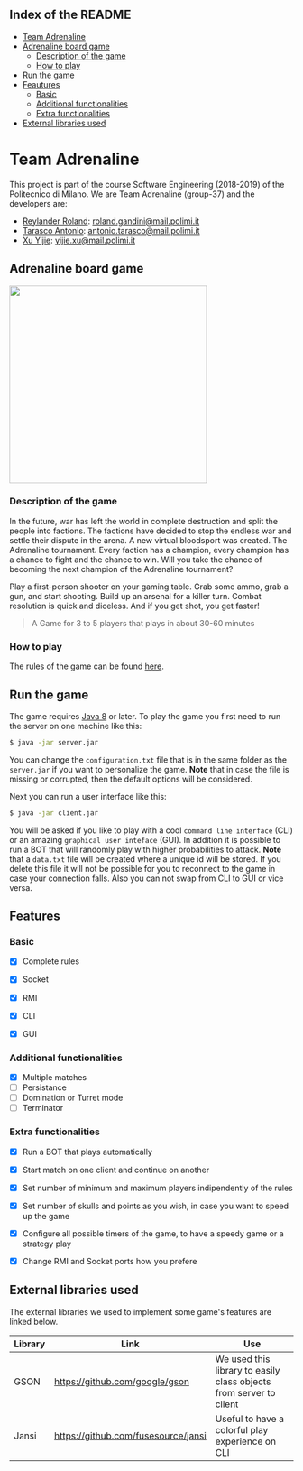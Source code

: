 ## Index of the README
- [Team Adrenaline](#team-adrenaline)
- [Adrenaline board game](#adrenaline-board-game)
  - [Description of the game](#description-of-the-game)
  - [How to play](#how-to-play)
- [Run the game](#run-the-game)
- [Feautures](#features)
  - [Basic](#basic)
  - [Additional functionalities](#additional-functionalities)
  - [Extra functionalities](#extra-functionalities)
- [External libraries used](#external-libraries-used)



# Team Adrenaline
This project is part of the course Software Engineering (2018-2019) of the Politecnico di Milano.
We are Team Adrenaline (group-37) and the developers are:

- [Reylander Roland](https://github.com/rockplayer007): roland.gandini@mail.polimi.it
- [Tarasco Antonio](https://github.com/tarascoant): antonio.tarasco@mail.polimi.it
- [Xu Yijie](https://github.com/yijie0110):  yijie.xu@mail.polimi.it


## Adrenaline board game

<img src="https://www.boardgamequest.com/wp-content/uploads/2017/01/Adrenaline-Header.jpg" height="350"></img>

### Description of the game
In the future, war has left the world in complete destruction and split the people into factions. The factions have decided to stop the endless war and settle their dispute in the arena. A new virtual bloodsport was created. The Adrenaline tournament. Every faction has a champion, every champion has a chance to fight and the chance to win. Will you take the chance of becoming the next champion of the Adrenaline tournament?

Play a first-person shooter on your gaming table. Grab some ammo, grab a gun, and start shooting. Build up an arsenal for a killer turn. Combat resolution is quick and diceless. And if you get shot, you get faster!

> A Game for 3 to 5 players that plays in about 30-60 minutes


### How to play

The rules of the game can be found [here](https://czechgames.com/en/adrenaline/).

## Run the game

The game requires [Java 8](https://www.java.com/it/download/) or later. To play the game you first need to run the server on one machine like this:

```sh
$ java -jar server.jar
```
You can change the `configuration.txt` file that is in the same folder as the `server.jar` if you want to personalize the game. **Note** that in case the file is missing or corrupted, then the default options will be considered.

Next you can run a user interface like this:
```sh
$ java -jar client.jar
```
You will be asked if you like to play with a cool `command line interface` (CLI) or an amazing `graphical user inteface` (GUI). In addition it is possible to run a BOT that will randomly play with higher probabilities to attack.
**Note** that a `data.txt` file will be created where a unique id will be stored. If you delete this file it will not be possible for you to reconnect to the game in case your connection falls. Also you can not swap from CLI to GUI or vice versa.

## Features

### Basic
- [x] Complete rules
- [x] Socket
- [x] RMI
- [x] CLI
- [x] GUI


### Additional functionalities
- [x] Multiple matches
- [ ] Persistance
- [ ] Domination or Turret mode
- [ ] Terminator

### Extra functionalities

- [x] Run a BOT that plays automatically 
- [x] Start match on one client and continue on another
- [x] Set number of minimum and maximum players indipendently of the rules
- [x] Set number of skulls and points as you wish, in case you want to speed up the game
- [x] Configure all possible timers of the game, to have a speedy game or a strategy play
- [x] Change RMI and Socket ports how you prefere


## External libraries used

The external libraries we used to implement some game's features are linked below.

|      Library  |Link							 |Use                |
|---------------|--------------------------------|-------------------|
|GSON			|https://github.com/google/gson  | We used this library to easily class objects from server to client |
|Jansi    |https://github.com/fusesource/jansi  | Useful to have a colorful play experience on CLI |


